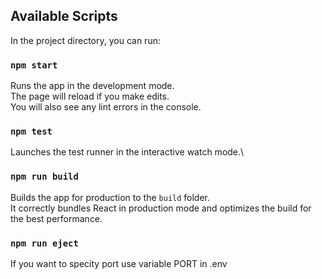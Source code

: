 

## Available Scripts

In the project directory, you can run:

### `npm start`
Runs the app in the development mode.\
The page will reload if you make edits.\
You will also see any lint errors in the console.

### `npm test`
Launches the test runner in the interactive watch mode.\

### `npm run build`
Builds the app for production to the `build` folder.\
It correctly bundles React in production mode and optimizes the build for the best performance.

### `npm run eject`

If you want to specity port use variable PORT in .env 